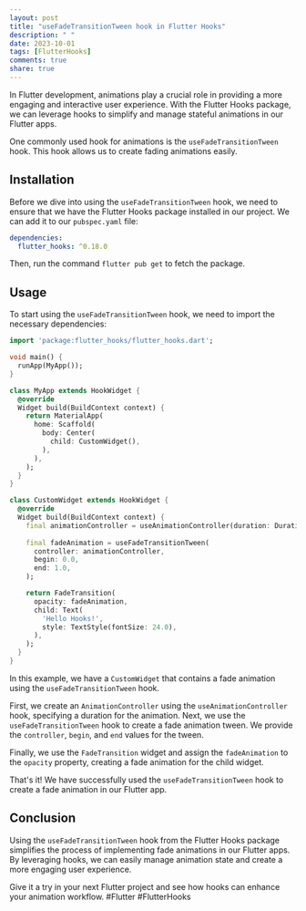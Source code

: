 ```yaml
---
layout: post
title: "useFadeTransitionTween hook in Flutter Hooks"
description: " "
date: 2023-10-01
tags: [FlutterHooks]
comments: true
share: true
---
```


In Flutter development, animations play a crucial role in providing a more engaging and interactive user experience. With the Flutter Hooks package, we can leverage hooks to simplify and manage stateful animations in our Flutter apps.

One commonly used hook for animations is the `useFadeTransitionTween` hook. This hook allows us to create fading animations easily.

## Installation

Before we dive into using the `useFadeTransitionTween` hook, we need to ensure that we have the Flutter Hooks package installed in our project. We can add it to our `pubspec.yaml` file:

```yaml
dependencies:
  flutter_hooks: ^0.18.0
```

Then, run the command `flutter pub get` to fetch the package.

## Usage

To start using the `useFadeTransitionTween` hook, we need to import the necessary dependencies:

```dart
import 'package:flutter_hooks/flutter_hooks.dart';

void main() {
  runApp(MyApp());
}

class MyApp extends HookWidget {
  @override
  Widget build(BuildContext context) {
    return MaterialApp(
      home: Scaffold(
        body: Center(
          child: CustomWidget(),
        ),
      ),
    );
  }
}

class CustomWidget extends HookWidget {
  @override
  Widget build(BuildContext context) {
    final animationController = useAnimationController(duration: Duration(seconds: 1));
  
    final fadeAnimation = useFadeTransitionTween(
      controller: animationController,
      begin: 0.0,
      end: 1.0,
    );

    return FadeTransition(
      opacity: fadeAnimation,
      child: Text(
        'Hello Hooks!',
        style: TextStyle(fontSize: 24.0),
      ),
    );
  }
}
```

In this example, we have a `CustomWidget` that contains a fade animation using the `useFadeTransitionTween` hook. 

First, we create an `AnimationController` using the `useAnimationController` hook, specifying a duration for the animation. Next, we use the `useFadeTransitionTween` hook to create a fade animation tween. We provide the `controller`, `begin`, and `end` values for the tween.

Finally, we use the `FadeTransition` widget and assign the `fadeAnimation` to the `opacity` property, creating a fade animation for the child widget.

That's it! We have successfully used the `useFadeTransitionTween` hook to create a fade animation in our Flutter app.

## Conclusion

Using the `useFadeTransitionTween` hook from the Flutter Hooks package simplifies the process of implementing fade animations in our Flutter apps. By leveraging hooks, we can easily manage animation state and create a more engaging user experience.

Give it a try in your next Flutter project and see how hooks can enhance your animation workflow. #Flutter #FlutterHooks